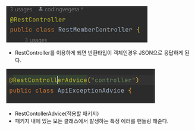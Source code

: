 <img src="image/RestController.PNG">

* RestController를 이용하게 되면 반환타입이 객체인경우
JSON으로 응답하게 된다.



<img src="image/RestControllerAdvice.PNG">   

* RestContollerAdvice(적용할 패키지)
* 패키지 내에 있는 모든 클래스에서 발생하는 특정 에러를 핸들링 해준다.
